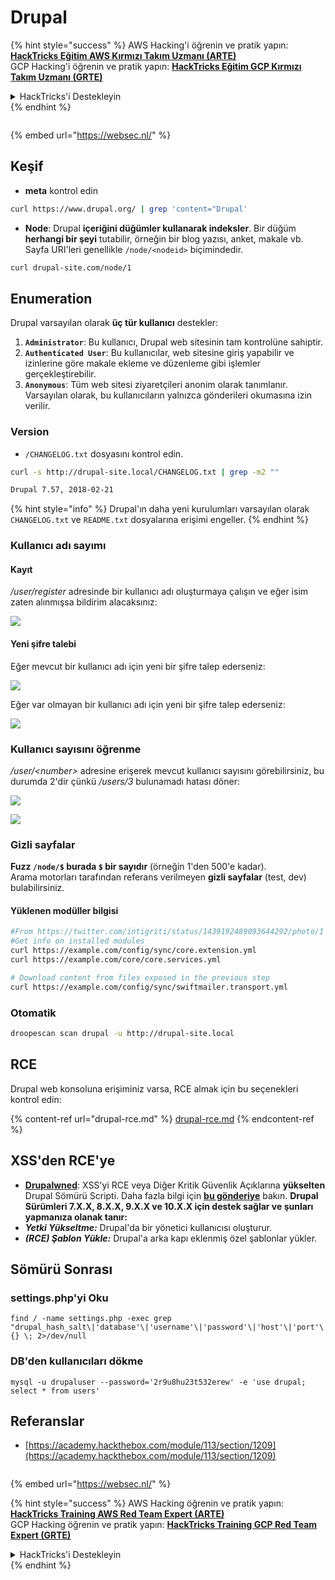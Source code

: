 # Drupal

{% hint style="success" %}
AWS Hacking'i öğrenin ve pratik yapın:<img src="../../../.gitbook/assets/arte.png" alt="" data-size="line">[**HackTricks Eğitim AWS Kırmızı Takım Uzmanı (ARTE)**](https://training.hacktricks.xyz/courses/arte)<img src="../../../.gitbook/assets/arte.png" alt="" data-size="line">\
GCP Hacking'i öğrenin ve pratik yapın: <img src="../../../.gitbook/assets/grte.png" alt="" data-size="line">[**HackTricks Eğitim GCP Kırmızı Takım Uzmanı (GRTE)**<img src="../../../.gitbook/assets/grte.png" alt="" data-size="line">](https://training.hacktricks.xyz/courses/grte)

<details>

<summary>HackTricks'i Destekleyin</summary>

* [**abonelik planlarını**](https://github.com/sponsors/carlospolop) kontrol edin!
* **Bize katılın** 💬 [**Discord grubuna**](https://discord.gg/hRep4RUj7f) veya [**telegram grubuna**](https://t.me/peass) veya **bizi** **Twitter'da** 🐦 [**@hacktricks\_live**](https://twitter.com/hacktricks\_live)** takip edin.**
* **Hacking ipuçlarını paylaşmak için** [**HackTricks**](https://github.com/carlospolop/hacktricks) ve [**HackTricks Cloud**](https://github.com/carlospolop/hacktricks-cloud) github reposuna PR gönderin.

</details>
{% endhint %}

<figure><img src="https://pentest.eu/RENDER_WebSec_10fps_21sec_9MB_29042024.gif" alt=""><figcaption></figcaption></figure>

{% embed url="https://websec.nl/" %}

## Keşif

* **meta** kontrol edin
```bash
curl https://www.drupal.org/ | grep 'content="Drupal'
```
* **Node**: Drupal **içeriğini düğümler kullanarak indeksler**. Bir düğüm **herhangi bir şeyi** tutabilir, örneğin bir blog yazısı, anket, makale vb. Sayfa URI'leri genellikle `/node/<nodeid>` biçimindedir.
```bash
curl drupal-site.com/node/1
```
## Enumeration

Drupal varsayılan olarak **üç tür kullanıcı** destekler:

1. **`Administrator`**: Bu kullanıcı, Drupal web sitesinin tam kontrolüne sahiptir.
2. **`Authenticated User`**: Bu kullanıcılar, web sitesine giriş yapabilir ve izinlerine göre makale ekleme ve düzenleme gibi işlemler gerçekleştirebilir.
3. **`Anonymous`**: Tüm web sitesi ziyaretçileri anonim olarak tanımlanır. Varsayılan olarak, bu kullanıcıların yalnızca gönderileri okumasına izin verilir.

### Version

* `/CHANGELOG.txt` dosyasını kontrol edin.
```bash
curl -s http://drupal-site.local/CHANGELOG.txt | grep -m2 ""

Drupal 7.57, 2018-02-21
```
{% hint style="info" %}
Drupal'ın daha yeni kurulumları varsayılan olarak `CHANGELOG.txt` ve `README.txt` dosyalarına erişimi engeller.
{% endhint %}

### Kullanıcı adı sayımı

#### Kayıt

_/user/register_ adresinde bir kullanıcı adı oluşturmaya çalışın ve eğer isim zaten alınmışsa bildirim alacaksınız:

![](<../../../.gitbook/assets/image (328).png>)

#### Yeni şifre talebi

Eğer mevcut bir kullanıcı adı için yeni bir şifre talep ederseniz:

![](<../../../.gitbook/assets/image (903).png>)

Eğer var olmayan bir kullanıcı adı için yeni bir şifre talep ederseniz:

![](<../../../.gitbook/assets/image (307).png>)

### Kullanıcı sayısını öğrenme

_/user/\<number>_ adresine erişerek mevcut kullanıcı sayısını görebilirsiniz, bu durumda 2'dir çünkü _/users/3_ bulunamadı hatası döner:

![](<../../../.gitbook/assets/image (333).png>)

![](<../../../.gitbook/assets/image (227) (1) (1) (1).png>)

### Gizli sayfalar

**Fuzz `/node/$` burada `$` bir sayıdır** (örneğin 1'den 500'e kadar).\
Arama motorları tarafından referans verilmeyen **gizli sayfalar** (test, dev) bulabilirsiniz.

#### Yüklenen modüller bilgisi
```bash
#From https://twitter.com/intigriti/status/1439192489093644292/photo/1
#Get info on installed modules
curl https://example.com/config/sync/core.extension.yml
curl https://example.com/core/core.services.yml

# Download content from files exposed in the previous step
curl https://example.com/config/sync/swiftmailer.transport.yml
```
### Otomatik
```bash
droopescan scan drupal -u http://drupal-site.local
```
## RCE

Drupal web konsoluna erişiminiz varsa, RCE almak için bu seçenekleri kontrol edin:

{% content-ref url="drupal-rce.md" %}
[drupal-rce.md](drupal-rce.md)
{% endcontent-ref %}

## XSS'den RCE'ye

* [**Drupalwned**](https://github.com/nowak0x01/Drupalwned): XSS'yi RCE veya Diğer Kritik Güvenlik Açıklarına **yükselten** Drupal Sömürü Scripti. Daha fazla bilgi için [**bu gönderiye**](https://nowak0x01.github.io/papers/76bc0832a8f682a7e0ed921627f85d1d.html) bakın. **Drupal Sürümleri 7.X.X, 8.X.X, 9.X.X ve 10.X.X için destek sağlar ve şunları yapmanıza olanak tanır:**
* _**Yetki Yükseltme:**_ Drupal'da bir yönetici kullanıcısı oluşturur.
* _**(RCE) Şablon Yükle:**_ Drupal'a arka kapı eklenmiş özel şablonlar yükler.

## Sömürü Sonrası

### settings.php'yi Oku
```
find / -name settings.php -exec grep "drupal_hash_salt\|'database'\|'username'\|'password'\|'host'\|'port'\|'driver'\|'prefix'" {} \; 2>/dev/null
```
### DB'den kullanıcıları dökme
```
mysql -u drupaluser --password='2r9u8hu23t532erew' -e 'use drupal; select * from users'
```
## Referanslar

* [https://academy.hackthebox.com/module/113/section/1209](https://academy.hackthebox.com/module/113/section/1209)

<figure><img src="https://pentest.eu/RENDER_WebSec_10fps_21sec_9MB_29042024.gif" alt=""><figcaption></figcaption></figure>

{% embed url="https://websec.nl/" %}

{% hint style="success" %}
AWS Hacking öğrenin ve pratik yapın:<img src="../../../.gitbook/assets/arte.png" alt="" data-size="line">[**HackTricks Training AWS Red Team Expert (ARTE)**](https://training.hacktricks.xyz/courses/arte)<img src="../../../.gitbook/assets/arte.png" alt="" data-size="line">\
GCP Hacking öğrenin ve pratik yapın: <img src="../../../.gitbook/assets/grte.png" alt="" data-size="line">[**HackTricks Training GCP Red Team Expert (GRTE)**<img src="../../../.gitbook/assets/grte.png" alt="" data-size="line">](https://training.hacktricks.xyz/courses/grte)

<details>

<summary>HackTricks'i Destekleyin</summary>

* [**abonelik planlarını**](https://github.com/sponsors/carlospolop) kontrol edin!
* **💬 [**Discord grubuna**](https://discord.gg/hRep4RUj7f) veya [**telegram grubuna**](https://t.me/peass) katılın ya da **Twitter'da** 🐦 [**@hacktricks\_live**](https://twitter.com/hacktricks\_live)**'i takip edin.**
* **Hacking ipuçlarını paylaşmak için** [**HackTricks**](https://github.com/carlospolop/hacktricks) ve [**HackTricks Cloud**](https://github.com/carlospolop/hacktricks-cloud) github reposuna PR gönderin.

</details>
{% endhint %}
